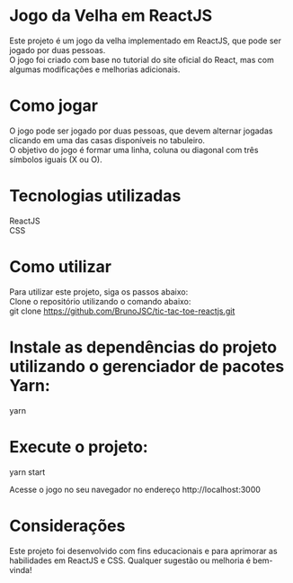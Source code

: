 # Jogo da Velha em ReactJS <br />

Este projeto é um jogo da velha implementado em ReactJS, que pode ser jogado por duas pessoas. <br />
O jogo foi criado com base no tutorial do site oficial do React, mas com algumas modificações e melhorias adicionais.

# Como jogar <br />
O jogo pode ser jogado por duas pessoas, que devem alternar jogadas clicando em uma das casas disponíveis no tabuleiro. <br />
O objetivo do jogo é formar uma linha, coluna ou diagonal com três símbolos iguais (X ou O).

# Tecnologias utilizadas <br />
ReactJS <br />
CSS <br />

# Como utilizar <br />
Para utilizar este projeto, siga os passos abaixo: <br />
Clone o repositório utilizando o comando abaixo: <br />
git clone https://github.com/BrunoJSC/tic-tac-toe-reactjs.git

# Instale as dependências do projeto utilizando o gerenciador de pacotes Yarn: <br />
yarn

# Execute o projeto: <br />
yarn start

Acesse o jogo no seu navegador no endereço http://localhost:3000 <br />

# Considerações <br />
Este projeto foi desenvolvido com fins educacionais e para aprimorar as habilidades em ReactJS e CSS. Qualquer sugestão ou melhoria é bem-vinda!
